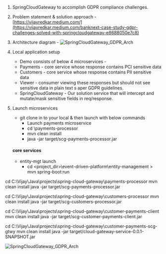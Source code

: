 1. SpringCloudGateway to accomplish GDPR compliance challenges.
2. Problem statement & solution approach - [https://vijayredkar.medium.com/](https://vijayredkar.medium.com/banknext-case-study-gdpr-challenges-solved-with-springcloudgateway-e8688050e7c8)
3. Architecture diagram - ![SpringCloudGateway_GDPR_Arch](https://github.com/vijayredkar/SpringCloudGateway-to-solve-GDPR-challenge/assets/25388646/218cb309-e6f2-4f6e-a437-945567aa4bf6)

4. Local application setup
    - Demo consists of below 4 microservices -
    - Payments     - core service whose response contains PCI sensitive data   
    - Customers    - core service whose response contains PII sensitive data
    - Viewer       - consumer viewing these responses but should not see sensitive data in plain text s aper GDPR guidelines.
    - SpringCloudGateway - Our solution service that will intercept and mutate/mask sensitive fields in req/response.
5. Launch microservices
   - git clone in to your local & then launch with below commands
     - Launch payments microservice
     - cd <application-path-in-your-local-machine>\payments-processor
     - mvn clean install
     - java -jar target/scg-payments-processor.jar

   #### core services
   - entity-mgt launch      
     - cd <project_dir>\event-driven-platform\entity-management >  mvn spring-boot:run


cd C:\Vijay\Java\projects\spring-cloud-gateway\payments-processor
mvn clean install
java -jar target/scg-payments-processor.jar

cd C:\Vijay\Java\projects\spring-cloud-gateway\customers-processor
mvn clean install
java -jar target/scg-customers-processor.jar

cd C:\Vijay\Java\projects\spring-cloud-gateway\customer-payments-client
mvn clean install
java -jar target/scg-customer-payments-client.jar

cd C:\Vijay\Java\projects\spring-cloud-gateway\customer-payments-scg-gtwy
mvn clean install
java -jar target/cloud-gateway-service-0.0.1-SNAPSHOT.jar


![SpringCloudGateway_GDPR_Arch](https://github.com/vijayredkar/SpringCloudGateway-to-solve-GDPR-challenge/assets/25388646/218cb309-e6f2-4f6e-a437-945567aa4bf6)
